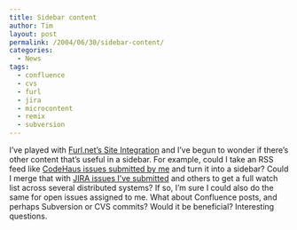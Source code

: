 ```yaml
---
title: Sidebar content
author: Tim
layout: post
permalink: /2004/06/30/sidebar-content/
categories:
  - News
tags:
  - confluence
  - cvs
  - furl
  - jira
  - microcontent
  - remix
  - subversion
---
```

I&#8217;ve played with [Furl.net&#8217;s Site Integration][1] and I&#8217;ve begun to wonder if there&#8217;s other content that&#8217;s useful in a sidebar. For example, could I take an RSS feed like [CodeHaus issues submitted by me][2] and turn it into a sidebar? Could I merge that with [JIRA issues I&#8217;ve submitted][3] and others to get a full watch list across several distributed systems? If so, I&#8217;m sure I could also do the same for open issues assigned to me. What about Confluence posts, and perhaps Subversion or CVS commits? Would it be beneficial? Interesting questions.

 [1]: http://www.furl.net/shareSite.jsp
 [2]: http://jira.codehaus.org/secure/IssueNavigator.jspa?view=rss&reporter=shadeltd&reporterSelect=specificuser&sorter/field=issuekey&sorter/order=DESC&tempMax=25&reset=true&decorator=none
 [3]: http://jira.atlassian.com/secure/IssueNavigator.jspa?view=rss&reporter=shadeltd&reporterSelect=specificuser&sorter/field=issuekey&sorter/order=DESC&tempMax=25&reset=true&decorator=none
